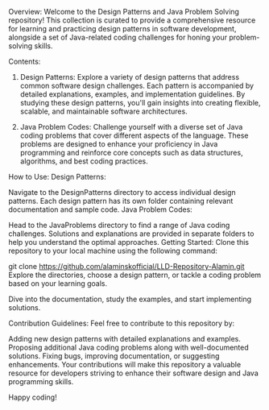
Overview:
Welcome to the Design Patterns and Java Problem Solving repository! This collection is curated to provide a comprehensive resource for learning and practicing design patterns in software development, alongside a set of Java-related coding challenges for honing your problem-solving skills.

Contents:
1. Design Patterns:
Explore a variety of design patterns that address common software design challenges. Each pattern is accompanied by detailed explanations, examples, and implementation guidelines. By studying these design patterns, you'll gain insights into creating flexible, scalable, and maintainable software architectures.

2. Java Problem Codes:
Challenge yourself with a diverse set of Java coding problems that cover different aspects of the language. These problems are designed to enhance your proficiency in Java programming and reinforce core concepts such as data structures, algorithms, and best coding practices.

How to Use:
Design Patterns:

Navigate to the DesignPatterns directory to access individual design patterns.
Each design pattern has its own folder containing relevant documentation and sample code.
Java Problem Codes:

Head to the JavaProblems directory to find a range of Java coding challenges.
Solutions and explanations are provided in separate folders to help you understand the optimal approaches.
Getting Started:
Clone this repository to your local machine using the following command:

git clone https://github.com/alaminskofficial/LLD-Repository-Alamin.git
Explore the directories, choose a design pattern, or tackle a coding problem based on your learning goals.

Dive into the documentation, study the examples, and start implementing solutions.

Contribution Guidelines:
Feel free to contribute to this repository by:

Adding new design patterns with detailed explanations and examples.
Proposing additional Java coding problems along with well-documented solutions.
Fixing bugs, improving documentation, or suggesting enhancements.
Your contributions will make this repository a valuable resource for developers striving to enhance their software design and Java programming skills.

Happy coding!

